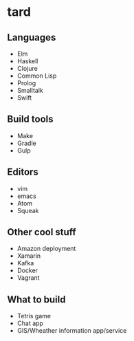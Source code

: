 tard
===

## Languages
* Elm
* Haskell
* Clojure
* Common Lisp
* Prolog
* Smalltalk
* Swift

## Build tools
* Make
* Gradle
* Gulp

## Editors
* vim
* emacs 
* Atom
* Squeak 

## Other cool stuff
* Amazon deployment 
* Xamarin
* Kafka
* Docker
* Vagrant

## What to build
* Tetris game
* Chat app
* GIS/Wheather information app/service
